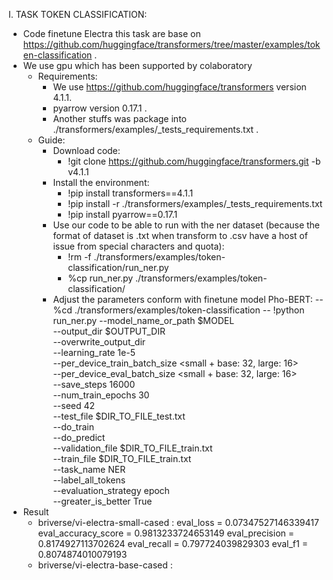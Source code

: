 I. TASK TOKEN CLASSIFICATION:
  - Code finetune Electra this task are base on https://github.com/huggingface/transformers/tree/master/examples/token-classification .
  - We use gpu which has been supported by colaboratory
    - Requirements:
        - We use https://github.com/huggingface/transformers version 4.1.1.
        - pyarrow version 0.17.1 .
        - Another stuffs was package into ./transformers/examples/_tests_requirements.txt .
    - Guide:
        - Download code: 
            - !git clone https://github.com/huggingface/transformers.git -b v4.1.1
        - Install the environment:
            - !pip install transformers==4.1.1
            - !pip install -r ./transformers/examples/_tests_requirements.txt
            - !pip install pyarrow==0.17.1
        - Use our code to be able to run with the ner dataset (because the format of dataset is .txt when transform to .csv have a host of issue from special characters and            quota):
            - !rm -f  ./transformers/examples/token-classification/run_ner.py
            - %cp run_ner.py ./transformers/examples/token-classification/
        - Adjust the parameters conform with finetune model Pho-BERT:
                -- %cd ./transformers/examples/token-classification
                -- !python run_ner.py --model_name_or_path $MODEL \
                --output_dir $OUTPUT_DIR \
                --overwrite_output_dir \
                --learning_rate 1e-5 \
                --per_device_train_batch_size <small + base: 32, large: 16> \
                --per_device_eval_batch_size <small + base: 32, large: 16> \
                --save_steps 16000 \
                --num_train_epochs 30 \
                --seed 42 \
                --test_file $DIR_TO_FILE_test.txt \
                --do_train \
                --do_predict \
                --validation_file $DIR_TO_FILE_train.txt \
                --train_file $DIR_TO_FILE_train.txt \
                --task_name NER \
                --label_all_tokens \
                --evaluation_strategy epoch \
                --greater_is_better True
   - Result
        - briverse/vi-electra-small-cased :
            eval_loss = 0.07347527146339417
            eval_accuracy_score = 0.9813233724653149
            eval_precision = 0.8174927113702624
            eval_recall = 0.797724039829303
            eval_f1 = 0.8074874010079193
        -  briverse/vi-electra-base-cased :
                
